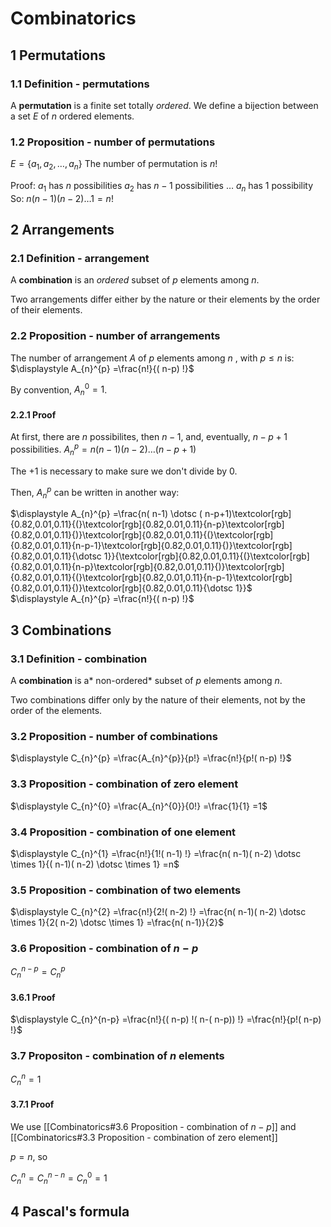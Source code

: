 # Combinatorics

## 1 Permutations

### 1.1 Definition - permutations

A **permutation** is a finite set totally *ordered*. We define a bijection between a set $\displaystyle E$ of $n$ ordered elements.

### 1.2 Proposition - number of permutations
$\displaystyle E=\{a_{1} ,a_{2} ,\dotsc ,a_{n}\}$ 
The number of permutation is $\displaystyle n!$

Proof:
$\displaystyle a_{1}$ has $\displaystyle n$ possibilities
$\displaystyle a_{2}$ has $\displaystyle n-1$ possibilities
$\displaystyle \dotsc$
$\displaystyle a_{n}$ has $\displaystyle 1$ possibility
So: $\displaystyle n( n-1)( n-2) \dotsc 1=n!$

## 2 Arrangements

### 2.1 Definition - arrangement
A **combination** is an *ordered* subset of $\displaystyle p$ elements among $\displaystyle n$.

Two arrangements differ either by the nature or their elements by the order of their elements.

### 2.2 Proposition - number of arrangements
The number of arrangement $\displaystyle A$ of $\displaystyle p$ elements among $\displaystyle n$ , with $\displaystyle p\leqslant n$ is:
 $\displaystyle A_{n}^{p} =\frac{n!}{( n-p) !}$

By convention, $\displaystyle A_{n}^{0} =1$.

#### 2.2.1 Proof
At first, there are $\displaystyle n$ possibilites, then $\displaystyle n-1$, and, eventually, $\displaystyle n-p+1$ possibilities.
$\displaystyle A_{n}^{p} =n( n-1)( n-2) \dotsc ( n-p+1)$

The $\displaystyle +1$ is necessary to make sure we don't divide by $\displaystyle 0$.

Then, $\displaystyle A_{n}^{p}$ can be written in another way:

$\displaystyle A_{n}^{p} =\frac{n( n-1) \dotsc ( n-p+1)\textcolor[rgb]{0.82,0.01,0.11}{(}\textcolor[rgb]{0.82,0.01,0.11}{n-p}\textcolor[rgb]{0.82,0.01,0.11}{)}\textcolor[rgb]{0.82,0.01,0.11}{(}\textcolor[rgb]{0.82,0.01,0.11}{n-p-1}\textcolor[rgb]{0.82,0.01,0.11}{)}\textcolor[rgb]{0.82,0.01,0.11}{\dotsc 1}}{\textcolor[rgb]{0.82,0.01,0.11}{(}\textcolor[rgb]{0.82,0.01,0.11}{n-p}\textcolor[rgb]{0.82,0.01,0.11}{)}\textcolor[rgb]{0.82,0.01,0.11}{(}\textcolor[rgb]{0.82,0.01,0.11}{n-p-1}\textcolor[rgb]{0.82,0.01,0.11}{)}\textcolor[rgb]{0.82,0.01,0.11}{\dotsc 1}}$ 
<br>
$\displaystyle A_{n}^{p} =\frac{n!}{( n-p) !}$

## 3 Combinations

### 3.1 Definition - combination
A **combination** is a* non-ordered* subset of $\displaystyle p$ elements among $\displaystyle n$. 

Two combinations differ only by the nature of their elements, not by the order of the elements.

### 3.2 Proposition - number of combinations
$\displaystyle C_{n}^{p} =\frac{A_{n}^{p}}{p!} =\frac{n!}{p!( n-p) !}$

### 3.3 Proposition - combination of zero element

$\displaystyle C_{n}^{0} =\frac{A_{n}^{0}}{0!} =\frac{1}{1} =1$

### 3.4 Proposition - combination of one element

$\displaystyle C_{n}^{1} =\frac{n!}{1!( n-1) !} =\frac{n( n-1)( n-2) \dotsc \times 1}{( n-1)( n-2) \dotsc \times 1} =n$

### 3.5 Proposition - combination of two elements

$\displaystyle C_{n}^{2} =\frac{n!}{2!( n-2) !} =\frac{n( n-1)( n-2) \dotsc \times 1}{2( n-2) \dotsc \times 1} =\frac{n( n-1)}{2}$

### 3.6 Proposition - combination of $n-p$

$\displaystyle C_{n}^{n-p} =C_{n}^{p}$

#### 3.6.1 Proof

$\displaystyle C_{n}^{n-p} =\frac{n!}{( n-p) !( n-( n-p)) !} =\frac{n!}{p!( n-p) !}$

### 3.7 Propositon - combination of $n$ elements
$\displaystyle C_{n}^{n} =1$

#### 3.7.1 Proof
We use [[Combinatorics#3.6 Proposition - combination of $n-p$]] and [[Combinatorics#3.3 Proposition - combination of zero element]]

$\displaystyle p=n$, so

$\displaystyle C_{n}^{n} =C_{n}^{n-n} =C_{n}^{0} =1$

## 4 Pascal's formula

